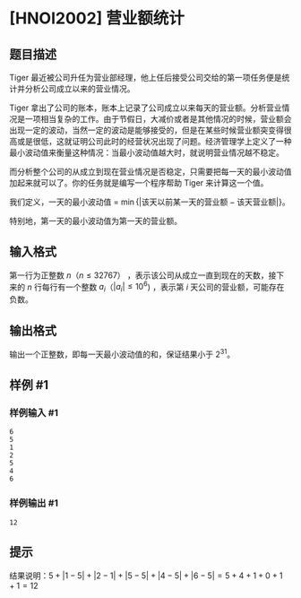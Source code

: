 # [HNOI2002] 营业额统计

## 题目描述

Tiger 最近被公司升任为营业部经理，他上任后接受公司交给的第一项任务便是统计并分析公司成立以来的营业情况。

Tiger 拿出了公司的账本，账本上记录了公司成立以来每天的营业额。分析营业情况是一项相当复杂的工作。由于节假日，大减价或者是其他情况的时候，营业额会出现一定的波动，当然一定的波动是能够接受的，但是在某些时候营业额突变得很高或是很低，这就证明公司此时的经营状况出现了问题。经济管理学上定义了一种最小波动值来衡量这种情况：当最小波动值越大时，就说明营业情况越不稳定。

而分析整个公司的从成立到现在营业情况是否稳定，只需要把每一天的最小波动值加起来就可以了。你的任务就是编写一个程序帮助 Tiger 来计算这一个值。

我们定义，一天的最小波动值 = $\min\{|\text{该天以前某一天的营业额}-\text{该天营业额}|\}$。

特别地，第一天的最小波动值为第一天的营业额。

## 输入格式

第一行为正整数 $n$（$n \leq 32767$） ，表示该公司从成立一直到现在的天数，接下来的 $n$ 行每行有一个整数 $a_i$（$|a_i| \leq 10^6$) ，表示第 $i$ 天公司的营业额，可能存在负数。

## 输出格式

输出一个正整数，即每一天最小波动值的和，保证结果小于 $2^{31}$。

## 样例 #1

### 样例输入 #1

```
6
5
1
2
5
4
6
```

### 样例输出 #1

```
12
```

## 提示

结果说明：$5+|1-5|+|2-1|+|5-5|+|4-5|+|6-5|=5+4+1+0+1+1=12$